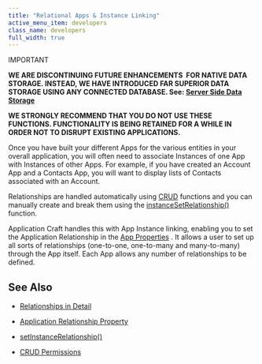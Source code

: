 ```yaml
---
title: "Relational Apps & Instance Linking"
active_menu_item: developers
class_name: developers
full_width: true
---
```



IMPORTANT

**WE ARE DISCONTINUING FUTURE ENHANCEMENTS  FOR NATIVE DATA STORAGE. INSTEAD, WE HAVE INTRODUCED FAR SUPERIOR DATA STORAGE USING ANY CONNECTED DATABASE. See: [Server Side Data Storage](../../../data-storage/server-side-data-storage/)**

**WE STRONGLY RECOMMEND THAT YOU DO NOT USE THESE FUNCTIONS. FUNCTIONALITY IS BEING RETAINED FOR A WHILE IN ORDER NOT TO DISRUPT EXISTING APPLICATIONS.**

Once you have built your different Apps for the various entities in your overall application, you will often need to associate Instances of one App with Instances of other Apps. For example, if you have created an Account App and a Contacts App, you will want to display lists of Contacts associated with an Account.

Relationships are handled automatically using [CRUD](crud-in-detail.htm) functions and you can manually create and break them using the [instanceSetRelationship()](../../../scripting-apis/client-api/instance-data-functions/instancesetrelationship) function.

Application Craft handles this with App Instance linking, enabling you to set the Application Relationship in the [App Properties](../../../widget-properties-events/app-properties) . It allows a user to set up all sorts of relationships (one-to-one, one-to-many and many-to-many) through the App itself. Each App allows any number of relationships to be defined.

## See Also

 - [Relationships in Detail](instance-relationships-in-deta.htm)

 - [Application Relationship Property](../../../widget-properties-events/app-properties#advanced)

 - [setInstanceRelationship()](../../../scripting-apis/client-api/instance-data-functions/instancesetrelationship)

 - [CRUD Permissions](crud-in-detail/using-ac-app-storage/crud-permissions)

